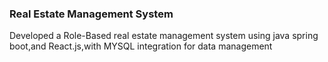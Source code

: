 ### Real Estate Management System

Developed a Role-Based real estate management system using java spring boot,and React.js,with MYSQL integration for data management 
